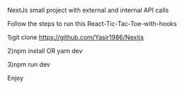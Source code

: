 NextJs small project with external and internal API calls

Follow the steps to run this React-Tic-Tac-Toe-with-hooks

1)git clone https://github.com/Yasir1986/Nextjs

2)npm install OR yarn dev

3)npm run dev

Enjoy

